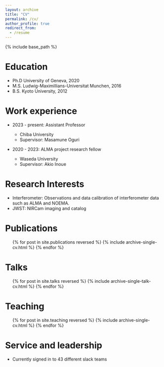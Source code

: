 ```yaml
---
layout: archive
title: "CV"
permalink: /cv/
author_profile: true
redirect_from:
  - /resume
---
```


{% include base_path %}

Education
======
* Ph.D University of Geneva, 2020
* M.S. Ludwig-Maximillians-Universitat Munchen, 2016
* B.S. Kyoto University, 2012

Work experience
======
* 2023 - present: Assistant Professor
  * Chiba University
  * Supervisor: Masamune Oguri

* 2020 - 2023: ALMA project research fellow 
  * Waseda University
  * Supervisor: Akio Inoue
  
Research Interests
======
* Interferometer: Observations and data calibration of interferometer data such as ALMA and
NOEMA. 
* JWST: NIRCam imaging and catalog

Publications
======
  <ul>{% for post in site.publications reversed %}
    {% include archive-single-cv.html %}
  {% endfor %}</ul>
  
Talks
======
  <ul>{% for post in site.talks reversed %}
    {% include archive-single-talk-cv.html  %}
  {% endfor %}</ul>
  
Teaching
======
  <ul>{% for post in site.teaching reversed %}
    {% include archive-single-cv.html %}
  {% endfor %}</ul>
  
Service and leadership
======
* Currently signed in to 43 different slack teams
